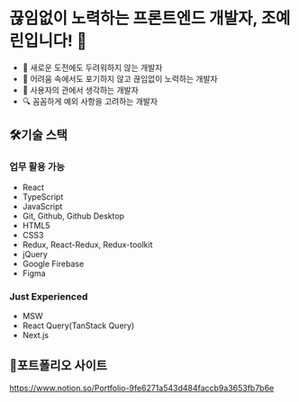 # 끊임없이 노력하는 프론트엔드 개발자, 조예린입니다! 👋

- 🚀 새로운 도전에도 두려워하지 않는 개발자
- 🌱 어려움 속에서도 포기하지 않고 끊임없이 노력하는 개발자
- 🤔 사용자의 관에서 생각하는 개발자
- 🔍 꼼꼼하게 예외 사항을 고려하는 개발자

## 🛠️기술 스택
### 업무 활용 가능
- React
- TypeScript
- JavaScript
- Git, Github, Github Desktop
- HTML5
- CSS3
- Redux, React-Redux, Redux-toolkit
- jQuery
- Google Firebase
- Figma
### Just Experienced
- MSW
- React Query(TanStack Query)
- Next.js

## 📑포트폴리오 사이트
https://www.notion.so/Portfolio-9fe6271a543d484faccb9a3653fb7b6e
